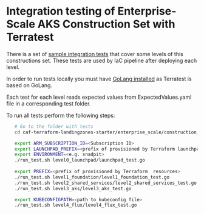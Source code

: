 # Integration testing of Enterprise-Scale AKS Construction Set with Terratest

There is a set of [sample integration tests](../../test) that cover some levels of this constructions set. These tests are used by IaC pipeline after deploying each level.

In order to run tests locally you must have [GoLang installed](https://golang.org/doc/install) as Terratest is based on GoLang.

Each test for each level reads expected values from ExpectedValues.yaml file in a corresponding test folder. 

To run all tests perform the following steps:

```bash
   # Go to the folder with tests
   cd caf-terraform-landingzones-starter/enterprise_scale/construction_sets/aks/test

   export ARM_SUBSCRIPTION_ID=<Subscription ID>
   export LAUNCHPAD_PREFIX=<prefix of provisioned by Terraform launchpad resources>
   export ENVIRONMENT=<e.g. snadpit>
   ./run_test.sh level0_launchpad/launchpad_test.go
   
   export PREFIX=<prefix of provisioned by Terraform  resources>
   ./run_test.sh level1_foundation/level1_foundation_test.go
   ./run_test.sh level2_shared_services/level2_shared_services_test.go
   ./run_test.sh level3_aks/level3_aks_test.go

   export KUBECONFIGPATH=<path to kubeconfig file>
   ./run_test.sh level4_flux/level4_flux_test.go
```




